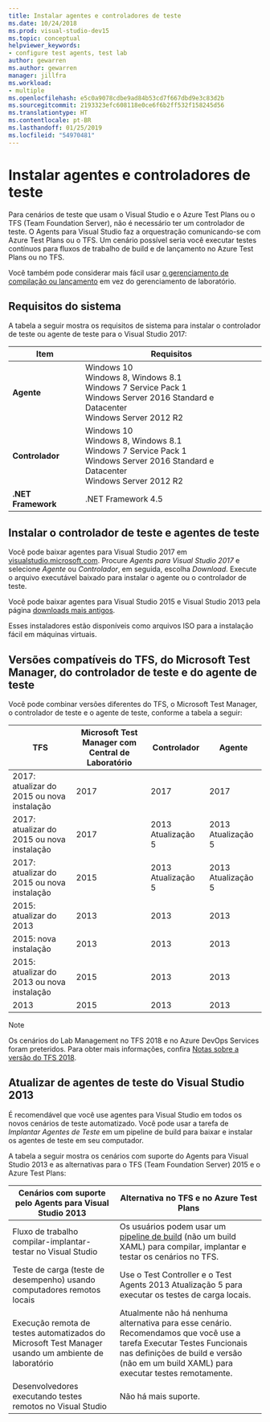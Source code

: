 ```yaml
---
title: Instalar agentes e controladores de teste
ms.date: 10/24/2018
ms.prod: visual-studio-dev15
ms.topic: conceptual
helpviewer_keywords:
- configure test agents, test lab
author: gewarren
ms.author: gewarren
manager: jillfra
ms.workload:
- multiple
ms.openlocfilehash: e5c0a9078cdbe9ad84b53cd7f667dbd9e3c83d2b
ms.sourcegitcommit: 2193323efc608118e0ce6f6b2ff532f158245d56
ms.translationtype: HT
ms.contentlocale: pt-BR
ms.lasthandoff: 01/25/2019
ms.locfileid: "54970481"
---
```

# <a name="install-test-agents-and-test-controllers"></a>Instalar agentes e controladores de teste

Para cenários de teste que usam o Visual Studio e o Azure Test Plans ou o TFS (Team Foundation Server), não é necessário ter um controlador de teste. O Agents para Visual Studio faz a orquestração comunicando-se com Azure Test Plans ou o TFS. Um cenário possível seria você executar testes contínuos para fluxos de trabalho de build e de lançamento no Azure Test Plans ou no TFS.

Você também pode considerar mais fácil usar [o gerenciamento de compilação ou lançamento](use-build-or-rm-instead-of-lab-management.md) em vez do gerenciamento de laboratório.

## <a name="system-requirements"></a>Requisitos do sistema

A tabela a seguir mostra os requisitos de sistema para instalar o controlador de teste ou agente de teste para o Visual Studio 2017:

| Item | Requisitos |
| ---- | ------------ |
| **Agente** | Windows 10<br />Windows 8, Windows 8.1<br />Windows 7 Service Pack 1<br />Windows Server 2016 Standard e Datacenter<br />Windows Server 2012 R2 |
| **Controlador** | Windows 10<br />Windows 8, Windows 8.1<br />Windows 7 Service Pack 1<br />Windows Server 2016 Standard e Datacenter<br />Windows Server 2012 R2 |
| **.NET Framework** | .NET Framework 4.5 |

## <a name="install-the-test-controller-and-test-agents"></a>Instalar o controlador de teste e agentes de teste

Você pode baixar agentes para Visual Studio 2017 em [visualstudio.microsoft.com](https://visualstudio.microsoft.com/downloads/?q=agents). Procure *Agents para Visual Studio 2017* e selecione *Agente* ou *Controlador*, em seguida, escolha *Download*. Execute o arquivo executável baixado para instalar o agente ou o controlador de teste.

Você pode baixar agentes para Visual Studio 2015 e Visual Studio 2013 pela página [downloads mais antigos](https://visualstudio.microsoft.com/vs/older-downloads/).

Esses instaladores estão disponíveis como arquivos ISO para a instalação fácil em máquinas virtuais.

## <a name="compatible-versions-of-tfs-microsoft-test-manager-the-test-controller-and-test-agent"></a>Versões compatíveis do TFS, do Microsoft Test Manager, do controlador de teste e do agente de teste

Você pode combinar versões diferentes do TFS, o Microsoft Test Manager, o controlador de teste e o agente de teste, conforme a tabela a seguir:

| TFS | Microsoft Test Manager com Central de Laboratório | Controlador | Agente |
| --- | -------------------------------------- | ---------- | ----- |
| 2017: atualizar do 2015 ou nova instalação | 2017 | 2017 | 2017 |
| 2017: atualizar do 2015 ou nova instalação | 2017 | 2013 Atualização 5 | 2013 Atualização 5 |
| 2017: atualizar do 2015 ou nova instalação | 2015 | 2013 Atualização 5 | 2013 Atualização 5 |
| 2015: atualizar do 2013 | 2013 | 2013 |2013 |
| 2015: nova instalação | 2013 | 2013 | 2013 |
| 2015: atualizar do 2013 ou nova instalação | 2015 | 2013 | 2013 |
| 2013 | 2015 | 2013 | 2013 |

> [!NOTE]
> Os cenários do Lab Management no TFS 2018 e no Azure DevOps Services foram preteridos. Para obter mais informações, confira [Notas sobre a versão do TFS 2018](/visualstudio/releasenotes/tfs2018-relnotes#--removing-support-for-lab-center-and-automated-testing-flows-in-microsoft-test-manager).

## <a name="upgrade-from-visual-studio-2013-test-agents"></a>Atualizar de agentes de teste do Visual Studio 2013

É recomendável que você use agentes para Visual Studio em todos os novos cenários de teste automatizado. Você pode usar a tarefa de *Implantar Agentes de Teste* em um pipeline de build para baixar e instalar os agentes de teste em seu computador.

A tabela a seguir mostra os cenários com suporte do Agents para Visual Studio 2013 e as alternativas para o TFS (Team Foundation Server) 2015 e o Azure Test Plans:

| Cenários com suporte pelo Agents para Visual Studio 2013 | Alternativa no TFS e no Azure Test Plans |
| - | - |
| Fluxo de trabalho compilar-implantar-testar no Visual Studio | Os usuários podem usar um [pipeline de build](/azure/devops/pipelines/index?view=vsts) (não um build XAML) para compilar, implantar e testar os cenários no TFS. |
| Teste de carga (teste de desempenho) usando computadores remotos locais | Use o Test Controller e o Test Agents 2013 Atualização 5 para executar os testes de carga locais. |
| Execução remota de testes automatizados do Microsoft Test Manager usando um ambiente de laboratório | Atualmente não há nenhuma alternativa para esse cenário. Recomendamos que você use a tarefa Executar Testes Funcionais nas definições de build e versão (não em um build XAML) para executar testes remotamente. |
| Desenvolvedores executando testes remotos no Visual Studio | Não há mais suporte. |
